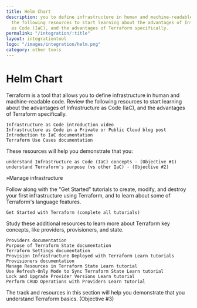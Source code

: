 ```yaml
---
title: Helm Chart
description: you to define infrastructure in human and machine-readable code. Review
  the following resources to start learning about the advantages of Infrastructure
  as Code (IaC), and the advantages of Terraform specifically.
permalink: "/integration/:title"
layout: integrationtool
logo: "/images/integration/helm.png"
category: other tools
---
```


# Helm Chart

Terraform is a tool that allows you to define infrastructure in human and machine-readable code. Review the following resources to start learning about the advantages of Infrastructure as Code (IaC), and the advantages of Terraform specifically.

    Infrastructure as Code introduction video
    Infrastructure as Code in a Private or Public Cloud blog post
    Introduction to IaC documentation
    Terraform Use Cases documentation

These resources will help you demonstrate that you:

    understand Infrastructure as Code (IaC) concepts - (Objective #1)
    understand Terraform's purpose (vs other IaC) - (Objective #2)

»Manage infrastructure

Follow along with the "Get Started" tutorials to create, modify, and destroy your first infrastructure using Terraform, and to learn about some of Terraform's language features.

    Get Started with Terraform (complete all tutorials)

Study these additional resources to learn more about Terraform key concepts, like providers, provisioners, and state.

    Providers documentation
    Purpose of Terraform State documentation
    Terraform Settings documentation
    Provision Infrastructure Deployed with Terraform Learn tutorials
    Provisioners documentation
    Manage Resources in Terraform State Learn tutorial
    Use Refresh-Only Mode to Sync Terraform State Learn tutorial
    Lock and Upgrade Provider Versions Learn tutorial
    Perform CRUD Operations with Providers Learn tutorial

The track and resources in this section will help you demonstrate that you understand Terraform basics. (Objective #3)
